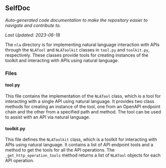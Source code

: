 <!--- START SELFDOC --->
## SelfDoc
_Auto-generated code documentation to make the repository easier to navigate and contribute to._

_Last Updated: 2023-06-18_

The `nla` directory is for implementing natural language interaction with APIs through the `NLATool` and `NLAToolkit` classes in `tool.py` and `toolkit.py`, respectively. These classes provide tools for creating instances of the toolkit and interacting with APIs using natural language.

### Files
#### tool.py
This file contains the implementation of the `NLATool` class, which is a tool for interacting with a single API using natural language. It provides two class methods for creating an instance of the tool, one from an OpenAPI endpoint chain and the other from a specified path and method. The tool can be used to assist with an API via natural language.

#### toolkit.py
This file defines the `NLAToolkit` class, which is a toolkit for interacting with APIs using natural language. It contains a list of API endpoint tools and a method to get the tools for all the API operations. The `_get_http_operation_tools` method returns a list of `NLATool` objects for each API operation.

<!--- END SELFDOC --->
